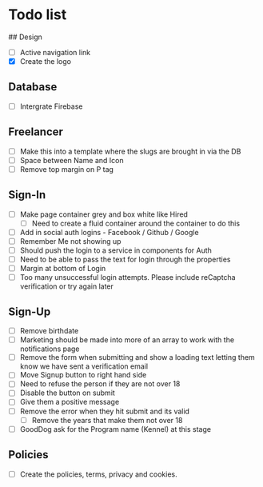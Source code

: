 # Todo list

## Design

- [ ] Active navigation link
- [X] Create the logo

## Database

- [ ] Intergrate Firebase

## Freelancer

- [ ] Make this into a template where the slugs are brought in via the DB
- [ ] Space between Name and Icon
- [ ] Remove top margin on P tag

## Sign-In

- [ ] Make page container grey and box white like Hired
  - [ ] Need to create a fluid container around the container to do this
- [ ] Add in social auth logins - Facebook / Github / Google
- [ ] Remember Me not showing up
- [ ] Should push the login to a service in components for Auth
- [ ] Need to be able to pass the text for login through the properties
- [ ] Margin at bottom of Login
- [ ] Too many unsuccessful login attempts. Please include reCaptcha verification or try again later

## Sign-Up

- [ ] Remove birthdate
- [ ] Marketing should be made into more of an array to work with the notifications page
- [ ] Remove the form when submitting and show a loading text letting them know we have sent a verification email
- [ ] Move Signup button to right hand side
- [ ] Need to refuse the person if they are not over 18
- [ ] Disable the button on submit
- [ ] Give them a positive message
- [ ] Remove the error when they hit submit and its valid
  - [ ] Remove the years that make them not over 18
- [ ] GoodDog ask for the Program name (Kennel) at this stage

## Policies

- [ ] Create the policies, terms, privacy and cookies.
